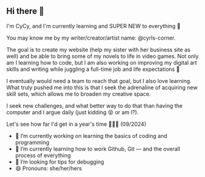 ## Hi there 👋
I'm CyCy, and I'm currently learning and SUPER NEW to everything 🖤

You may know me by my writer/creator/artist name: @cyrls-corner.

The goal is to create my website (help my sister with her business site as well) and be able to bring some of my novels to life in video games. Not only am I learning how to code, but I am also working on improving my digital art skills and writing while juggling a full-time job and life expectations 💅

I eventually would need a team to reach that goal, but I also love learning. What truly pushed me into this is that I seek the adrenaline of acquiring new skill sets, which allows me to broaden my creative space.

I seek new challenges, and what better way to do that than having the computer and I argue daily (just kidding 😝 or am I?).

Let's see how far I'd get in a year's time 💋👑😝 (09/2024)
- 🔭 I’m currently working on learning the basics of coding and programming
- 🌱 I’m currently learning how to work Github, Git ― and the overall process of everything
- 🤔 I’m looking for tips for debugging
- 😄 Pronouns: she/her/hers

<!--
**ccasalme/CCasalme** is a ✨ _special_ ✨ repository because its `README.md` (this file) appears on your GitHub profile.

Here are some ideas to get you started:

- 🔭 I’m currently working on ...
- 🌱 I’m currently learning ...
- 👯 I’m looking to collaborate on ...
- 🤔 I’m looking for help with ...
- 💬 Ask me about ...
- 📫 How to reach me: ...
- 😄 Pronouns: ...
- ⚡ Fun fact: ...
-->
